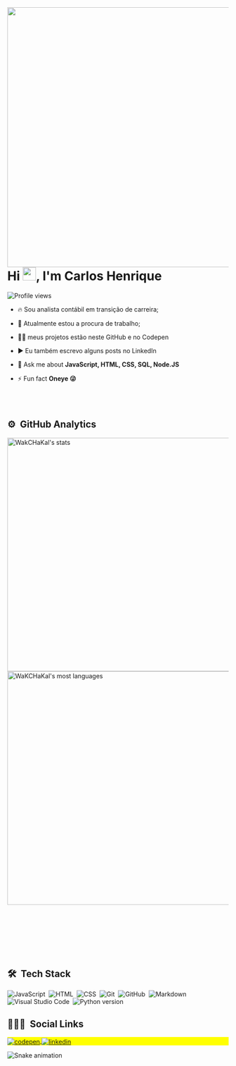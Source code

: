<img align="right" height="590em" src="https://raw.githubusercontent.com/gist/WakCHaKal/61a98338cad2f44abf11ea88efce5110/raw/e612f4e57854db455c3e2ad77e57a965834d92bc/githubcard.svg"/>

<h1 align="left">Hi <img src="https://raw.githubusercontent.com/kaueMarques/kaueMarques/master/hi.gif" width="30px">, I'm Carlos Henrique</h1>

<p align="left"> <img src="https://komarev.com/ghpvc/?username=WakCHaKal&color=yellow" alt="Profile views" /> </p>

- 🔥 Sou analista contábil em transição de carreira;  

- 🔭 Atualmente estou a procura de trabalho;

- 👨‍💻 meus projetos estão neste GitHub e no Codepen

- ▶️ Eu também escrevo alguns posts no LinkedIn

- 💬 Ask me about **JavaScript, HTML, CSS, SQL, Node.JS**

- ⚡ Fun fact **Oneye 😜**



<div>
<br><br>

## ⚙️ &nbsp;GitHub Analytics

<p align="left">
<img width="530em" src="https://github-readme-stats.vercel.app/api?username=WakCHaKal&show_icons=true&theme=vision-friendly-dark" alt="WakCHaKal's stats"/>
<img width="530em" src="https://github-readme-stats.vercel.app/api/top-langs/?username=WakCHaKal&layout=compact&theme=vision-friendly-dark" alt="WaKCHaKal's most languages"/>
</p>

<br><br>
</div>
 <br>
<br><br>

## 🛠 &nbsp;Tech Stack

![JavaScript](https://img.shields.io/badge/-JavaScript-05122A?style=flat&logo=javascript)&nbsp;
![HTML](https://img.shields.io/badge/-HTML-05122A?style=flat&logo=HTML5)&nbsp;
![CSS](https://img.shields.io/badge/-CSS-05122A?style=flat&logo=CSS3&logoColor=1572B6)&nbsp;
![Git](https://img.shields.io/badge/-Git-05122A?style=flat&logo=git)&nbsp;
![GitHub](https://img.shields.io/badge/-GitHub-05122A?style=flat&logo=github)&nbsp;
![Markdown](https://img.shields.io/badge/-Markdown-05122A?style=flat&logo=markdown)&nbsp;
![Visual Studio Code](https://img.shields.io/badge/-Visual%20Studio%20Code-05122A?style=flat&logo=visual-studio-code&logoColor=007ACC)&nbsp;
![Python version](https://img.shields.io/badge/-Python-05122A?style=flat&logo=python)&nbsp;

## 👨🏽‍🦲 &nbsp;Social Links

<p align="left" style="background:yellow">
<a href="https://codepen.io/wakchakal" target="_blank">
  <img align="center" src="https://img.shields.io/badge/-wakchakal-05122A?style=flat&logo=codepen" alt="codepen"/>
</a>
<a href="https://www.linkedin.com/in/carloshenriquesza/" target="_blank">
  <img align="center" src="https://img.shields.io/badge/-carloshenrique-05122A?style=flat&logo=linkedin" alt="linkedin"/>
</a>
</p>
 
 
  ![Snake animation](https://github.com/WakCHaKal/WakCHaKal/blob/output/github-contribution-grid-snake.svg)
 
